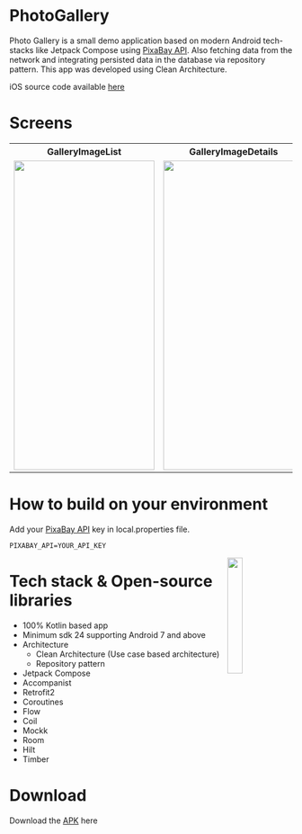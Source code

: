 # PhotoGallery

Photo Gallery is a small demo application based on modern Android tech-stacks like Jetpack Compose using [PixaBay API](https://pixabay.com/). Also fetching data from the network and integrating persisted data in the database via repository pattern.
This app was developed using Clean Architecture.

iOS source code available [here](https://github.com/MohitMandalia/PhotoGallery-iOS)

# Screens
<table>
  <tr>
    <th>GalleryImageList</th>
    <th>GalleryImageDetails</th>
  </tr>
  <tr>
    <td><img src="https://user-images.githubusercontent.com/36087806/216847518-56130f38-d85e-4792-8df6-e8688daa2faa.png"   height="550"  width="250"/></td>
    <td><img src="https://user-images.githubusercontent.com/36087806/216847520-52b1a7fb-dc55-4059-ba89-e3f9e9ddf340.png"   height="550"  width="250"/></td>
  </tr>
</table>

# How to build on your environment

Add your [PixaBay API](https://pixabay.com/) key in local.properties file.

````
PIXABAY_API=YOUR_API_KEY
````


<img src="https://user-images.githubusercontent.com/36087806/216851697-ddc9b7fb-b64f-483c-9c40-8f7b894e1008.gif" align="right" width="23%"/>

# Tech stack & Open-source libraries
- 100% Kotlin based app
- Minimum sdk 24 supporting Android 7 and above
- Architecture
  - Clean Architecture (Use case based architecture)
  - Repository pattern
- Jetpack Compose
- Accompanist
- Retrofit2
- Coroutines
- Flow
- Coil
- Mockk 
- Room 
- Hilt
- Timber

# Download
Download the [APK](https://github.com/MohitMandalia/PhotoGallery/releases/tag/v1.0-alpha) here
